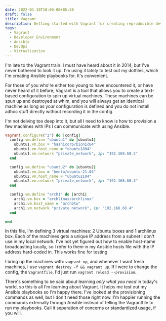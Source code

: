 ```yaml
---
date: 2022-01-10T10:00:00+05:30
draft: false
title: Vagrant
description: Getting started with Vagrant for creating reproducible development environments. Using Vagrant to test Ansible playbooks across multiple Linux distributions with simple text-based VM configurations.
tags:
  - Vagrant
  - Developer Environment
  - Ansible
  - DevOps
  - Virtualization
---
```


I'm late to the Vagrant train. I must have heard about it in 2014, but I've never bothered to look it up. I'm using it lately to test out my dotfiles, which I'm creating Ansible playbooks for. It's convenient.

For those of you who're either too young to have encountered it, or have never heard of it before, Vagrant is a tool that allows you to create a text-based configuration to spin up virtual machines. These machines can be spun up and destroyed at whim, and you will always get an identical machine as long as your configuration is defined and you do not install adhoc stuff directly without recording it in the config.

I'm not delving too deep into it, but all I need to know is how to provision a few machines with IPs I can communicate with using Ansible.

```ruby
Vagrant.configure("2") do |config|
  config.vm.define "ubuntu1" do |ubuntu1|
    ubuntu1.vm.box = "hashicorp/bionic64"
    ubuntu1.vm.host_name = "ubuntu1804"
    ubuntu1.vm.network "private_network", ip: "192.168.60.2"
  end

  config.vm.define "ubuntu2" do |ubuntu2|
    ubuntu2.vm.box = "bento/ubuntu-21.04"
    ubuntu2.vm.host_name = "ubuntu2104"
    ubuntu2.vm.network "private_network", ip: "192.168.60.3"
  end

  config.vm.define "arch1" do |arch1|
    arch1.vm.box = "archlinux/archlinux"
    arch1.vm.host_name = "archbtw"
    arch1.vm.network "private_network", ip: "192.168.60.4"
  end

end
```

In this file, I'm defining 3 virtual machines: 2 Ubuntu boxes and 1 archlinux box. Each of the machines gets a unique IP address from a subnet I don't use in my local network. I've not yet figured out how to enable host-name broadcasting locally, so I refer to them in my Ansible hosts file with the IP address hard-coded in. This works fine for testing.

I bring up the machines with: `vagrant up`, and whenever I want fresh machines, I use `vagrant destroy -f && vagrant up`. If I were to change the config, the `Vagrantfile`, I'd just run `vagrant reload --provision`.

There's something to be said about learning *only what you need* in today's world, so this is all I'm learning about Vagrant. It helps me test out my Ansible playbooks so I'm happy there. I've looked at the provisioning commands as well, but I don't need those right now. I'm happier running the commands externally through Ansible instead of telling the Vagrantfile to run my playbooks. Call it separation of concerns or standardized usage, if you will.